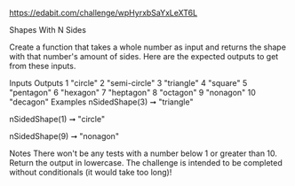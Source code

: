 https://edabit.com/challenge/wpHyrxbSaYxLeXT6L

Shapes With N Sides

Create a function that takes a whole number as input and returns the shape with that number's amount of sides. Here are the expected outputs to get from these inputs.

Inputs	Outputs
1	"circle"
2	"semi-circle"
3	"triangle"
4	"square"
5	"pentagon"
6	"hexagon"
7	"heptagon"
8	"octagon"
9	"nonagon"
10	"decagon"
Examples
nSidedShape(3) ➞ "triangle"

nSidedShape(1) ➞ "circle"

nSidedShape(9) ➞ "nonagon"

Notes
There won't be any tests with a number below 1 or greater than 10.
Return the output in lowercase.
The challenge is intended to be completed without conditionals (it would take too long)!